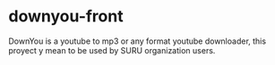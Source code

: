 # downyou-front
DownYou is a youtube to mp3 or any format youtube downloader, this proyect y mean to be used by SURU organization users.
